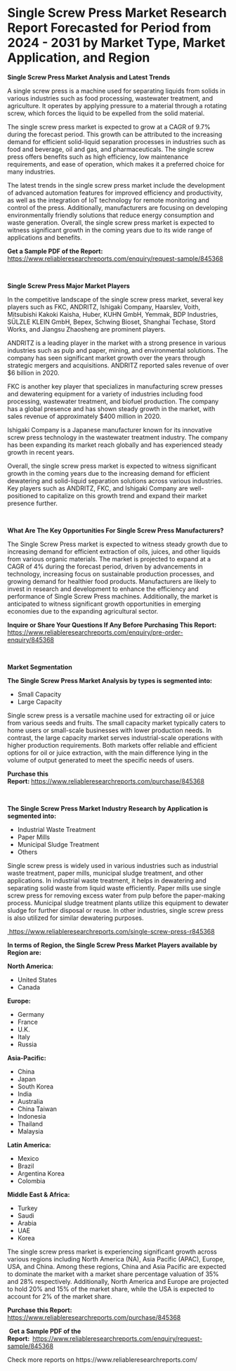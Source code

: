 <p><h1>Single Screw Press Market Research Report Forecasted for Period from 2024 -  2031 by Market Type, Market Application, and Region</h1></p><p><strong>Single Screw Press Market Analysis and Latest Trends</strong></p>
<p><p>A single screw press is a machine used for separating liquids from solids in various industries such as food processing, wastewater treatment, and agriculture. It operates by applying pressure to a material through a rotating screw, which forces the liquid to be expelled from the solid material.</p><p>The single screw press market is expected to grow at a CAGR of 9.7% during the forecast period. This growth can be attributed to the increasing demand for efficient solid-liquid separation processes in industries such as food and beverage, oil and gas, and pharmaceuticals. The single screw press offers benefits such as high efficiency, low maintenance requirements, and ease of operation, which makes it a preferred choice for many industries.</p><p>The latest trends in the single screw press market include the development of advanced automation features for improved efficiency and productivity, as well as the integration of IoT technology for remote monitoring and control of the press. Additionally, manufacturers are focusing on developing environmentally friendly solutions that reduce energy consumption and waste generation. Overall, the single screw press market is expected to witness significant growth in the coming years due to its wide range of applications and benefits.</p></p>
<p><strong>Get a Sample PDF of the Report:&nbsp;</strong> <a href="https://www.reliableresearchreports.com/enquiry/request-sample/845368">https://www.reliableresearchreports.com/enquiry/request-sample/845368</a></p>
<p>&nbsp;</p>
<p><strong>Single Screw Press Major Market Players</strong></p>
<p><p>In the competitive landscape of the single screw press market, several key players such as FKC, ANDRITZ, Ishigaki Company, Haarslev, Voith, Mitsubishi Kakoki Kaisha, Huber, KUHN GmbH, Yemmak, BDP Industries, SÜLZLE KLEIN GmbH, Bepex, Schwing Bioset, Shanghai Techase, Stord Works, and Jiangsu Zhaosheng are prominent players.</p><p>ANDRITZ is a leading player in the market with a strong presence in various industries such as pulp and paper, mining, and environmental solutions. The company has seen significant market growth over the years through strategic mergers and acquisitions. ANDRITZ reported sales revenue of over $6 billion in 2020.</p><p>FKC is another key player that specializes in manufacturing screw presses and dewatering equipment for a variety of industries including food processing, wastewater treatment, and biofuel production. The company has a global presence and has shown steady growth in the market, with sales revenue of approximately $400 million in 2020.</p><p>Ishigaki Company is a Japanese manufacturer known for its innovative screw press technology in the wastewater treatment industry. The company has been expanding its market reach globally and has experienced steady growth in recent years.</p><p>Overall, the single screw press market is expected to witness significant growth in the coming years due to the increasing demand for efficient dewatering and solid-liquid separation solutions across various industries. Key players such as ANDRITZ, FKC, and Ishigaki Company are well-positioned to capitalize on this growth trend and expand their market presence further.</p></p>
<p>&nbsp;</p>
<p><strong>What Are The Key Opportunities For Single Screw Press Manufacturers?</strong></p>
<p><p>The Single Screw Press market is expected to witness steady growth due to increasing demand for efficient extraction of oils, juices, and other liquids from various organic materials. The market is projected to expand at a CAGR of 4% during the forecast period, driven by advancements in technology, increasing focus on sustainable production processes, and growing demand for healthier food products. Manufacturers are likely to invest in research and development to enhance the efficiency and performance of Single Screw Press machines. Additionally, the market is anticipated to witness significant growth opportunities in emerging economies due to the expanding agricultural sector.</p></p>
<p><strong>Inquire or Share Your Questions If Any Before Purchasing This Report:</strong> <a href="https://www.reliableresearchreports.com/enquiry/pre-order-enquiry/845368">https://www.reliableresearchreports.com/enquiry/pre-order-enquiry/845368</a></p>
<p>&nbsp;</p>
<p><strong>Market Segmentation</strong></p>
<p><strong>The Single Screw Press Market Analysis by types is segmented into:</strong></p>
<p><ul><li>Small Capacity</li><li>Large Capacity</li></ul></p>
<p><p>Single screw press is a versatile machine used for extracting oil or juice from various seeds and fruits. The small capacity market typically caters to home users or small-scale businesses with lower production needs. In contrast, the large capacity market serves industrial-scale operations with higher production requirements. Both markets offer reliable and efficient options for oil or juice extraction, with the main difference lying in the volume of output generated to meet the specific needs of users.</p></p>
<p><strong>Purchase this Report:&nbsp;</strong><a href="https://www.reliableresearchreports.com/purchase/845368">https://www.reliableresearchreports.com/purchase/845368</a></p>
<p>&nbsp;</p>
<p><strong>The Single Screw Press Market Industry Research by Application is segmented into:</strong></p>
<p><ul><li>Industrial Waste Treatment</li><li>Paper Mills</li><li>Municipal Sludge Treatment</li><li>Others</li></ul></p>
<p><p>Single screw press is widely used in various industries such as industrial waste treatment, paper mills, municipal sludge treatment, and other applications. In industrial waste treatment, it helps in dewatering and separating solid waste from liquid waste efficiently. Paper mills use single screw press for removing excess water from pulp before the paper-making process. Municipal sludge treatment plants utilize this equipment to dewater sludge for further disposal or reuse. In other industries, single screw press is also utilized for similar dewatering purposes.</p></p>
<p><a href="https://www.reliableresearchreports.com/single-screw-press-r845368">&nbsp;https://www.reliableresearchreports.com/single-screw-press-r845368</a></p>
<p><strong>In terms of Region, the Single Screw Press Market Players available by Region are:</strong></p>
<p>
    <p> <strong> North America: </strong>
        <ul>
            <li>United States</li>
            <li>Canada</li>
        </ul>
        </p> 
    <p> <strong> Europe: </strong>
        <ul>
            <li>Germany</li>
            <li>France</li>
            <li>U.K.</li>
            <li>Italy</li>
            <li>Russia</li>
        </ul>
        </p> 
    <p> <strong> Asia-Pacific: </strong>
        <ul>
            <li>China</li>
            <li>Japan</li>
            <li>South Korea</li>
            <li>India</li>
            <li>Australia</li>
            <li>China Taiwan</li>
            <li>Indonesia</li>
            <li>Thailand</li>
            <li>Malaysia</li>
        </ul>
        </p> 
    <p> <strong> Latin America: </strong>
        <ul>
            <li>Mexico</li>
            <li>Brazil</li>
            <li>Argentina Korea</li>
            <li>Colombia</li>
        </ul>
        </p> 
    <p> <strong> Middle East & Africa: </strong>
        <ul>
            <li>Turkey</li>
            <li>Saudi</li>
            <li>Arabia</li>
            <li>UAE</li>
            <li>Korea</li>
        </ul>
    </p>
    </p>
<p><p>The single screw press market is experiencing significant growth across various regions including North America (NA), Asia Pacific (APAC), Europe, USA, and China. Among these regions, China and Asia Pacific are expected to dominate the market with a market share percentage valuation of 35% and 28% respectively. Additionally, North America and Europe are projected to hold 20% and 15% of the market share, while the USA is expected to account for 2% of the market share.</p></p>
<p><strong>Purchase this Report: </strong><a href="https://www.reliableresearchreports.com/purchase/845368">https://www.reliableresearchreports.com/purchase/845368</a></p>
<p>&nbsp;<strong>Get a Sample PDF of the Report:&nbsp;&nbsp;</strong><a href="https://www.reliableresearchreports.com/enquiry/request-sample/845368">https://www.reliableresearchreports.com/enquiry/request-sample/845368</a></p>
<p><strong></strong></p>
<p>Check more reports on https://www.reliableresearchreports.com/</p>